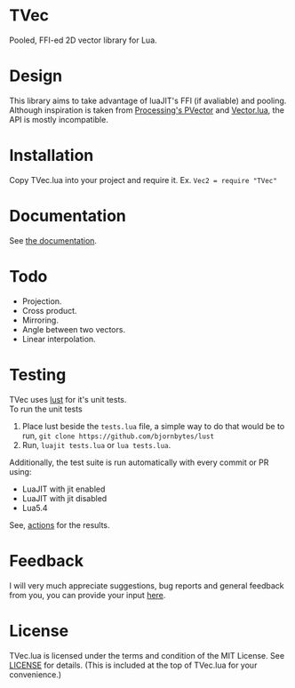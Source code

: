 # TVec
Pooled, FFI-ed 2D vector library for Lua.

# Design
This library aims to take advantage of luaJIT's FFI (if avaliable) and pooling. </br>
Although inspiration is taken from [Processing's PVector](https://processing.org/reference/PVector.html) and [Vector.lua](https://github.com/themousery/vector.lua), the API is mostly incompatible.

# Installation
Copy TVec.lua into your project and require it.
Ex. `Vec2 = require "TVec"`

# Documentation
See [the documentation](https://github.com/FlamingArr/TVec/blob/main/TVEC_DOC.md).

# Todo
* Projection.
* Cross product.
* Mirroring.
* Angle between two vectors.
* Linear interpolation.

# Testing
TVec uses [lust](https://github.com/bjornbytes/lust) for it's unit tests. <br/>
To run the unit tests
1. Place lust beside the `tests.lua` file, a simple way to do that would be to run, `git clone https://github.com/bjornbytes/lust` <br/>
2. Run, `luajit tests.lua` or `lua tests.lua`.

Additionally, the test suite is run automatically with every commit or PR using:
* LuaJIT with jit enabled
* LuaJIT with jit disabled
* Lua5.4

See, [actions](https://github.com/FlamingArr/TVec/actions) for the results.

# Feedback
I will very much appreciate suggestions, bug reports and general feedback from you, you can provide your input [here](https://github.com/FlamingArr/TVec/issues).

# License
TVec.lua is licensed under the terms and condition of the MIT License.
See [LICENSE](LICENSE) for details.
(This is included at the top of TVec.lua for your convenience.)
